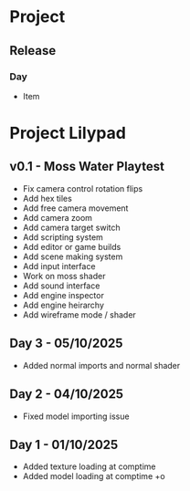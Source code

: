 # Project
## Release
### Day
- Item

# Project Lilypad

## v0.1 - Moss Water Playtest
- Fix camera control rotation flips
- Add hex tiles
- Add free camera movement
- Add camera zoom
- Add camera target switch
- Add scripting system
- Add editor or game builds
- Add scene making system
- Add input interface
- Work on moss shader
- Add sound interface
- Add engine inspector
- Add engine heirarchy
- Add wireframe mode / shader

## Day 3 - 05/10/2025
- Added normal imports and normal shader

## Day 2 - 04/10/2025
- Fixed model importing issue

## Day 1 - 01/10/2025
- Added texture loading at comptime
- Added model loading at comptime
+o
